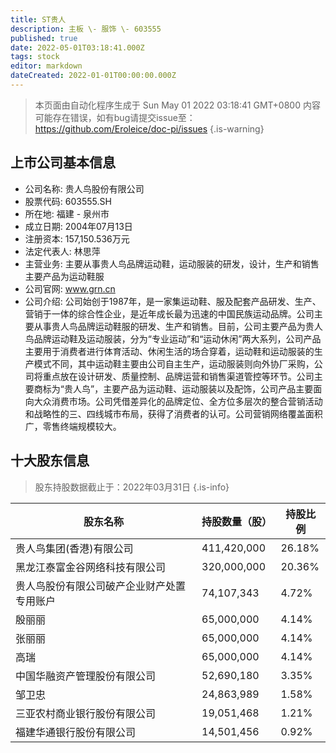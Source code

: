 ```yaml
---
title: ST贵人
description: 主板 \- 服饰 \- 603555
published: true
date: 2022-05-01T03:18:41.000Z
tags: stock
editor: markdown
dateCreated: 2022-01-01T00:00:00.000Z
---
```


> 本页面由自动化程序生成于 Sun May 01 2022 03:18:41 GMT+0800
> 内容可能存在错误，如有bug请提交issue至：https://github.com/Eroleice/doc-pi/issues
{.is-warning}

## 上市公司基本信息
- 公司名称: 贵人鸟股份有限公司
- 股票代码: 603555.SH
- 所在地: 福建 - 泉州市
- 成立日期: 2004年07月13日
- 注册资本: 157,150.536万元
- 法定代表人: 林思萍
- 主营业务: 主要从事贵人鸟品牌运动鞋，运动服装的研发，设计，生产和销售主要产品为运动鞋服
- 公司官网: www.grn.cn
- 公司介绍: 公司始创于1987年，是一家集运动鞋、服及配套产品研发、生产、营销于一体的综合性企业，是近年成长最为迅速的中国民族运动品牌。公司主要从事贵人鸟品牌运动鞋服的研发、生产和销售。目前，公司主要产品为贵人鸟品牌运动鞋及运动服装，分为“专业运动”和“运动休闲”两大系列，公司产品主要用于消费者进行体育活动、休闲生活的场合穿着，运动鞋和运动服装的生产模式不同，其中运动鞋主要由公司自主生产，运动服装则向外协厂采购，公司将重点放在设计研发、质量控制、品牌运营和销售渠道管控等环节。公司主要商标为“贵人鸟”，主要产品为运动鞋、运动服装以及配饰，公司产品主要面向大众消费市场。公司凭借差异化的品牌定位、全方位多层次的整合营销活动和战略性的三、四线城市布局，获得了消费者的认可。公司营销网络覆盖面积广，零售终端规模较大。


## 十大股东信息
> 股东持股数据截止于：2022年03月31日
{.is-info}

| 股东名称 | 持股数量（股） | 持股比例 |
| --- | --- | --- |
| 贵人鸟集团(香港)有限公司 | 411,420,000 | 26.18% |
| 黑龙江泰富金谷网络科技有限公司 | 320,000,000 | 20.36% |
| 贵人鸟股份有限公司破产企业财产处置专用账户 | 74,107,343 | 4.72% |
| 殷丽丽 | 65,000,000 | 4.14% |
| 张丽丽 | 65,000,000 | 4.14% |
| 高瑞 | 65,000,000 | 4.14% |
| 中国华融资产管理股份有限公司 | 52,690,180 | 3.35% |
| 邹卫忠 | 24,863,989 | 1.58% |
| 三亚农村商业银行股份有限公司 | 19,051,468 | 1.21% |
| 福建华通银行股份有限公司 | 14,501,456 | 0.92% |




